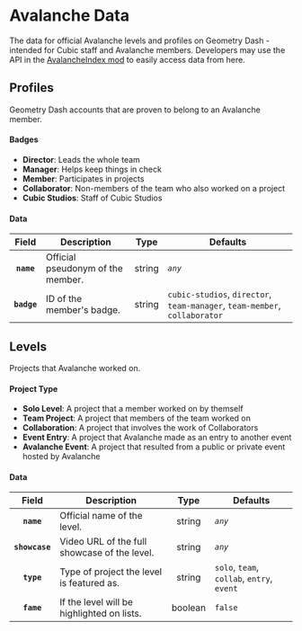 # Avalanche Data
The data for official Avalanche levels and profiles on Geometry Dash - intended for Cubic staff and Avalanche members. Developers may use the API in the [AvalancheIndex mod](https://www.github.com/CubicCommunity/AvalancheIndex/) to easily access data from here.

## Profiles
Geometry Dash accounts that are proven to belong to an Avalanche member.

#### Badges
- **Director**: Leads the whole team
- **Manager**: Helps keep things in check
- **Member**: Participates in projects
- **Collaborator**: Non-members of the team who also worked on a project
- **Cubic Studios**: Staff of Cubic Studios

#### Data
| Field             | Description                                       | Type              | Defaults                                                                      |
|:-----------------:|---------------------------------------------------|:-----------------:|-------------------------------------------------------------------------------|
| **`name`**        | Official pseudonym of the member.                 | string            | *`any`*                                                                       |
| **`badge`**       | ID of the member's badge.                         | string            | `cubic-studios`, `director`, `team-manager`, `team-member`, `collaborator`    |

## Levels
Projects that Avalanche worked on.

#### Project Type
- **Solo Level**: A project that a member worked on by themself
- **Team Project**: A project that members of the team worked on
- **Collaboration**: A project that involves the work of Collaborators
- **Event Entry**: A project that Avalanche made as an entry to another event
- **Avalanche Event**: A project that resulted from a public or private event hosted by Avalanche

#### Data
| Field             | Description                                       | Type              | Defaults                                                                      |
|:-----------------:|---------------------------------------------------|:-----------------:|-------------------------------------------------------------------------------|
| **`name`**        | Official name of the level.                       | string            | *`any`*                                                                       |
| **`showcase`**    | Video URL of the full showcase of the level.      | string            | *`any`*                                                                       |
| **`type`**        | Type of project the level is featured as.         | string            | `solo`, `team`, `collab`, `entry`, `event`                                    |
| **`fame`**        | If the level will be highlighted on lists.        | boolean           | `false `                                                                      |
